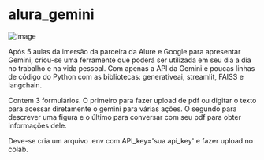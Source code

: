 # alura_gemini

![image](https://github.com/fhfmendes04/alura_gemini/assets/59766922/91c70f03-b338-4224-8f6b-dfa44be07ae0)

Após 5 aulas da imersão da parceira da Alure e Google para apresentar Gemini, criou-se 
uma ferramente que poderá ser utilizada em seu dia a dia no trabalho e na vida pessoal. 
Com apenas a API da Gemini e poucas linhas de código do Python com as 
bibliotecas:  generativeai, streamlit, FAISS e langchain.

Contem 3 formulários. O primeiro para fazer upload de pdf ou digitar o texto para acessar
diretamente o gemini para várias ações. O segundo para descrever uma figura e o último para
conversar com seu pdf para obter informações dele.

Deve-se cria um arquivo .env com API_key='sua api_key' e fazer upload no colab.
